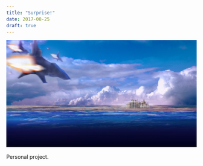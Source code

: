 ```yaml
---
title: "Surprise!"
date: 2017-08-25
draft: true
---
```


![image1](surprise-001.jpg)

Personal project.